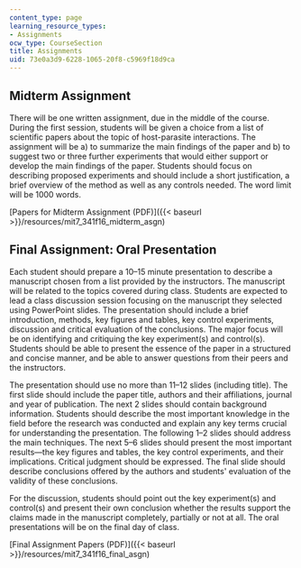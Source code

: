 ```yaml
---
content_type: page
learning_resource_types:
- Assignments
ocw_type: CourseSection
title: Assignments
uid: 73e0a3d9-6228-1065-20f8-c5969f18d9ca
---
```


Midterm Assignment
------------------

There will be one written assignment, due in the middle of the course. During the first session, students will be given a choice from a list of scientific papers about the topic of host-parasite interactions. The assignment will be a) to summarize the main findings of the paper and b) to suggest two or three further experiments that would either support or develop the main findings of the paper. Students should focus on describing proposed experiments and should include a short justification, a brief overview of the method as well as any controls needed. The word limit will be 1000 words.

[Papers for Midterm Assignment (PDF)]({{< baseurl >}}/resources/mit7_341f16_midterm_asgn)

Final Assignment: Oral Presentation
-----------------------------------

Each student should prepare a 10–15 minute presentation to describe a manuscript chosen from a list provided by the instructors. The manuscript will be related to the topics covered during class. Students are expected to lead a class discussion session focusing on the manuscript they selected using PowerPoint slides. The presentation should include a brief introduction, methods, key figures and tables, key control experiments, discussion and critical evaluation of the conclusions. The major focus will be on identifying and critiquing the key experiment(s) and control(s). Students should be able to present the essence of the paper in a structured and concise manner, and be able to answer questions from their peers and the instructors.

The presentation should use no more than 11–12 slides (including title). The first slide should include the paper title, authors and their affiliations, journal and year of publication. The next 2 slides should contain background information. Students should describe the most important knowledge in the field before the research was conducted and explain any key terms crucial for understanding the presentation. The following 1–2 slides should address the main techniques. The next 5–6 slides should present the most important results—the key figures and tables, the key control experiments, and their implications. Critical judgment should be expressed. The final slide should describe conclusions offered by the authors and students' evaluation of the validity of these conclusions.

For the discussion, students should point out the key experiment(s) and control(s) and present their own conclusion whether the results support the claims made in the manuscript completely, partially or not at all. The oral presentations will be on the final day of class.

[Final Assignment Papers (PDF)]({{< baseurl >}}/resources/mit7_341f16_final_asgn)